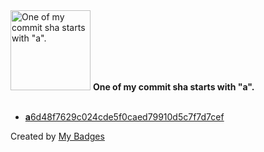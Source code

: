 <img src="https://my-badges.github.io/my-badges/a-commit.png" alt="One of my commit sha starts with &quot;a&quot;." title="One of my commit sha starts with &quot;a&quot;." width="128">
<strong>One of my commit sha starts with &quot;a&quot;.</strong>
<br><br>

- <a href="https://github.com/Porkchop13/Porkchop13/commit/a6d48f7629c024cde5f0caed79910d5c7f7d7cef"><strong>a</strong>6d48f7629c024cde5f0caed79910d5c7f7d7cef</a>


Created by <a href="https://github.com/my-badges/my-badges">My Badges</a>